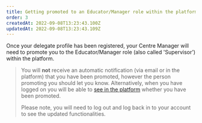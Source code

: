 ```yaml
---
title: Getting promoted to an Educator/Manager role within the platform
order: 3
createdAt: 2022-09-08T13:23:43.100Z
updatedAt: 2022-09-08T13:23:43.109Z
---
```

Once your delegate profile has been registered, your Centre Manager will need to promote you to the Educator/Manager role (also called 'Supervisor’) within the platform.​

> You will **not** receive an automatic notification (via email or in the platform) that you have been promoted, however the person promoting you should let you know. Alternatively, when you have logged on you will be able to [see in the platform](switching-applications) whether you have been promoted. ​
>
> ​Please note, you will need to log out and log back in to your account to see the updated functionalities.